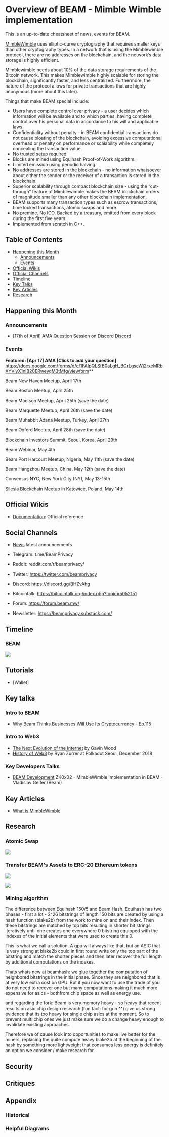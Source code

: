 # Overview of BEAM - Mimble Wimble implementation

This is an up-to-date cheatsheet of news, events for BEAM.

[MimbleWimble](https://github.com/BeamMW) uses elliptic-curve cryptography that requires smaller keys than other cryptography types. In a network that is using the Mimblewimble protocol, there are no addresses on the blockchain, and the network’s data storage is highly efficient.

Mimblewimble needs about 10% of the data storage requirements of the Bitcoin network. This makes Mimblewimble highly scalable for storing the blockchain, significantly faster, and less centralized. Furthermore, the nature of the protocol allows for private transactions that are highly anonymous (more about this later).

Things that make BEAM special include:

* Users have complete control over privacy - a user decides which information will be available and to which parties, having complete control over his personal data in accordance to his will and applicable laws.
* Confidentiality without penalty - in BEAM confidential transactions do not cause bloating of the blockchain, avoiding excessive computational overhead or penalty on performance or scalability while completely concealing the transaction value.
* No trusted setup required
* Blocks are mined using Equihash Proof-of-Work algorithm.
* Limited emission using periodic halving.
* No addresses are stored in the blockchain - no information whatsoever about either the sender or the receiver of a transaction is stored in the blockchain.
* Superior scalability through compact blockchain size - using the “cut-through” feature of Mimblewimble makes the BEAM blockchain orders of magnitude smaller than any other blockchain implementation.
* BEAM supports many transaction types such as escrow transactions, time locked transactions, atomic swaps and more.
* No premine. No ICO. Backed by a treasury, emitted from every block during the first five years.
* Implemented from scratch in C++.


## Table of Contents
* [Happening this Month](#Happening-this-Month)
    * [Announcements](#Announcements)
    * [Events](#Events)
* [Official Wikis](#Official-Wikis)
* [Official Channels](#Social-Channels)
* [Timeline](#Timeline)
* [Key Talks](#Key-talks)
* [Key Articles](#Key-Articles)
* [Research](#Research)


## Happening this Month
### Announcements
- [17th of April] AMA Question Session on Discord  [Discord](https://t.co/xsx1giisHq)


### Events
**Featured: [Apr 17] AMA [Click to add your question]** https://docs.google.com/forms/d/e/1FAIpQLSfB0aLgH_BGrLgscWj2rxeMRbXYViyX1nlB20ERweyqM3tMfg/viewform**

Beam New Haven Meetup, April 17th

Beam Boston Meetup, April 25th

Beam Madison Meetup, April 25th (save the date)

Beam Marquette Meetup, April 26th (save the date)

Beam Muhabbit Adana Meetup, Turkey, April 27th

Beam Oxford Meetup, April 28th (save the date)

Blockchain Investors Summit, Seoul, Korea, April 29th

Beam Webinar, May 4th

Beam Port Harcourt Meetup, Nigeria, May 11th (save the date)

Beam Hangzhou Meetup, China, May 12th (save the date)

Consensus NYC, New York City (NY), May 13-15th

Silesia Blockchain Meetup in Katowice, Poland, May 14th

## Official Wikis
- [Documentation](https://documentation.beam.mw/en/latest/): Official reference 


## Social Channels

- [News](https://t.me/BeamNews) latest announcements

- Telegram: t.me/BeamPrivacy

- Reddit: reddit.com/r/beamprivacy/

- Twitter: https://twitter.com/beamprivacy

- Discord: https://discord.gg/BHZvAhg

- Bitcointalk: https://bitcointalk.org/index.php?topic=5052151

- Forum: https://forum.beam.mw/

- Newsletter: https://beamprivacy.substack.com/


## Timeline
### BEAM
![](https://raw.githubusercontent.com/TomaszWaszczyk/awesome-beam-mimble-wimble/master/pictures/roadmap-2019.png)


## Tutorials
- [Wallet]


## Key talks
### Intro to BEAM
* [Why Beam Thinks Businesses Will Use Its Cryptocurrency - Ep.115](https://www.youtube.com/watch?v=8S5U7HgBDIs)


### Intro to Web3
* [The Next Evolution of the Internet](https://www.youtube.com/watch?v=ouMK-Q9S7cc) by Gavin Wood
* [History of Web3](https://www.youtube.com/watch?v=JAyw7FWXncE) by Ryan Zurrer at Polkadot Seoul, December 2018


### Key Developers Talks

* [BEAM Development](https://www.youtube.com/watch?v=EX9jQg9tuQc) ZK0x02 - MimbleWimble implementation in BEAM - Vladislav Gelfer (Beam)


## Key Articles
- [What is MimbleWimble](https://cryptopotato.com/what-is-mimblewimble-the-complete-beginners-guide/)


## Research
### Atomic Swap

<img src="https://github.com/TomaszWaszczyk/awesome-beam-mimble-wimble/blob/master/pictures/Swap_Diagram.svg">

### Transfer BEAM's Assets to ERC-20 Ethereum tokens

![](https://github.com/TomaszWaszczyk/awesome-beam-mimble-wimble/blob/master/pictures/2019-03-20_17.37.14.jpg)

![](https://github.com/TomaszWaszczyk/awesome-beam-mimble-wimble/blob/master/pictures/2019-03-20_17.37.21.jpg)

### Mining algorithm

The difference between Equihash 150/5 and Beam Hash.
Equihash has two phases - first a lot - 2^26 bitstrings of length 150 bits are created by using a hash function (blake2b) from the work to mine on and their index. 
Then these bitstrings are matched by top bits resulting in shorter bit strings iteratively until one creates one everywhere 0 bitstring equipped with the indexes of the initial elements that were used to create this 0.

This is what we call a solution. A gpu will always like that, but an ASIC that is very strong at blake2b could in first round write only the top part of the bitstring and match the shorter pieces  and then later recover the full length by additional computations on the indexes. 

Thats whats new at beamhash: we glue together the computation of neighbored bitstrings in the initial phase. Since they are neighbored that is at very low extra cost on GPU. But if you now want to use the trade of you do not need to recover one but many computations making it much more expensive for asics - bothfrom chip space as well as energy use.

and regarding the fork: 
Beam is very memory heavy - so heavy that recent results on asic chip design research (fun fact: for grin ^^) give us strong evidence that its too heavy for single chip asics at the moment. So to prevent multi chip ones we just make sure we do a change heavy enough to invalidate existing approaches. 

Therefore we of cause look into opportunities to make live better for the miners, replacing the quite compute heavy blake2b at the beginning of the hash by something more lightweight that consumes less energy is definitely an option we consider / make research for.

## Security
## Critiques
## Appendix
### Historical

### Helpful Diagrams
